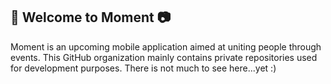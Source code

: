 ## 🌟 Welcome to Moment 📷

Moment is an upcoming mobile application aimed at uniting people through events. This GitHub organization mainly contains private repositories used for development purposes. There is not much to see here...yet :)
